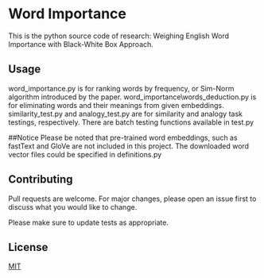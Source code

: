 # Word Importance

This is the python source code of research: Weighing English Word Importance with Black-White Box Approach.

## Usage
word_importance.py is for ranking words by frequency, or Sim-Norm algorithm introduced by the paper.
word_importance\words_deduction.py is for eliminating words and their meanings from given embeddings.
similarity_test.py and analogy_test.py are for similarity and analogy task testings, respectively.
There are batch testing functions available in test.py

##Notice
Please be noted that pre-trained word embeddings, such as fastText and GloVe are not included in this project.
The downloaded word vector files could be specified in definitions.py

## Contributing
Pull requests are welcome. For major changes, please open an issue first to discuss what you would like to change.

Please make sure to update tests as appropriate.

## License
[MIT](https://choosealicense.com/licenses/mit/)